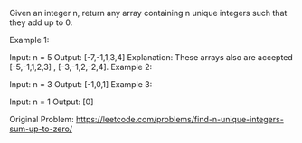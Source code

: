 Given an integer n, return any array containing n unique integers such that they add up to 0.

 

Example 1:

Input: n = 5
Output: [-7,-1,1,3,4]
Explanation: These arrays also are accepted [-5,-1,1,2,3] , [-3,-1,2,-2,4].
Example 2:

Input: n = 3
Output: [-1,0,1]
Example 3:

Input: n = 1
Output: [0]

Original Problem: https://leetcode.com/problems/find-n-unique-integers-sum-up-to-zero/